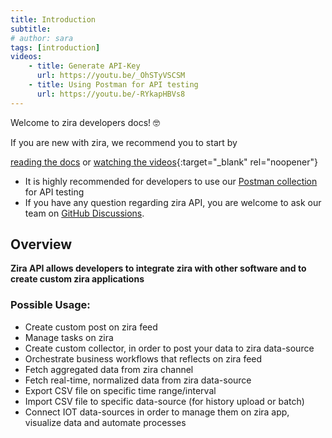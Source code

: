 ```yaml
---
title: Introduction
subtitle: 
# author: sara
tags: [introduction]
videos: 
    - title: Generate API-Key
      url: https://youtu.be/_OhSTyVSCSM
    - title: Using Postman for API testing
      url: https://youtu.be/-RYkapHBVs8
---
```


Welcome to zira developers docs! 🤓  

If you are new with zira, we recommend you to start by

  [reading the docs](/docs/getting-started/introduction/) or [watching the videos](https://www.youtube.com/channel/UCA4dFApA7wjJnVoWJ3u_SHA){:target="_blank" rel="noopener"} &nbsp;

- It is highly recommended for developers to use our [Postman collection](https://apidocs.zira.us/) for API testing
- If you have any question regarding zira API, you are welcome to ask our team on [GitHub Discussions](https://github.com/zira-dev/zira/discussions).

## Overview

**Zira API allows developers to integrate zira with other software and to create custom zira applications**

### Possible Usage:
- Create custom post on zira feed
- Manage tasks on zira
- Create custom collector, in order to post your data to zira data-source
- Orchestrate business workflows that reflects on zira feed
- Fetch aggregated data from zira channel
- Fetch real-time, normalized data from zira data-source
- Export CSV file on specific time range/interval
- Import CSV file to specific data-source (for history upload or batch)
- Connect IOT data-sources in order to manage them on zira app, visualize data and automate processes


